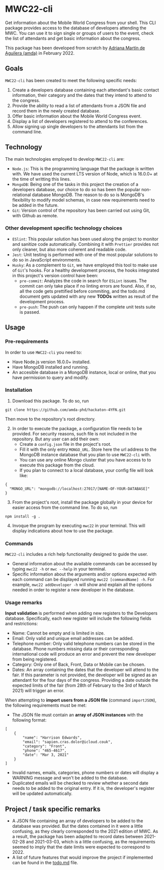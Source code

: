 # MWC22-cli

Get information about the Mobile World Congress from your shell. This CLI package provides access to the database of developers attending the MWC. You can use it to sign single or groups of users to the event, check the list of attendants and get basic information about the congress.

This package has been developed from scratch by [Adriana Martín de Aguilera (amda)](https://github.com/amda-phd/) in February 2022.

## Goals
`MWC22-cli` has been created to meet the following specific needs:
1. Create a developers database containing each attendant's basic contact information, their category and the dates that they intend to attend to the congress.
2. Provide the ability to read a list of attendants from a JSON file and record them in the newly created database.
3. Offer basic information about the Mobile World Congress event.
4. Display a list of developers registered to attend to the conferences.
5. Allow signing up single developers to the attendants list from the command line.

## Technology
The main technologies employed to develop `MWC22-cli` are:
- `Node.js`: This is the programming language that the package is written with. We have used the current LTS version of Node, which is 16.0.0+ at the time of writting this lines.
- `MongoDB`: Being one of the tasks in this project the creation of a developers database, our choice to do so has been the popular non-relational database MongoDB. The reason to do so is MongoDB's flexibility to modify model schemas, in case new requirements need to be added in the future.
- `Git`: Version control of the repository has been carried out using Git, with Github as remote.

### Other development specific technology choices
- `ESlint`: This popular solution has been used along the project to monitor and sanitize code automatically. Combining it with `Prettier` provides not only cleaner, but also more coherent and readable code.
- `Jest`: Unit testing is performed with one of the most popular solutions to do so in JavaScript environments.
- `Husky`: As a complement to `Git`, we have employed this tool to make use of `Git`'s hooks. For a healthy development process, the hooks integrated in this project's version control have been:
  - `pre-commit`: Analyzes the code in search for `ESLint` issues. The commit can only take place if no linting errors are found. Also, if so, all the code gets prettified before commiting, and the todo.md document gets updated with any new **TODOs** written as result of the development process.
  - `pre-push`: The push can only happen if the complete unit tests suite is passed.

## Usage
### Pre-requirements
In order to use `MWC22-cli` you need to:
- Have Node.js version 16.0.0+ installed.
- Have MongoDB installed and running.
- An accesible database in a MongoDB instance, local or online, that you have permission to query and modify.

### Installation
1. Download this package. To do so, run
```
git clone https://github.com/amda-phd/hackaton-4YFN.git
```
Then move to the repository's root directory.

2. In order to execute the package, a configuration file needs to be provided. For security reasons, such file is not included in the repository. But any user can add their own:
    - Create a `config.json` file in the project's root.
    - Fill it with the only entry `MONGO_URL`. Store here the url address to the MongoDB instance database that you plan to use `MWC22-cli` with.
    - You can use any online Mongo cluster that you have access to to execute this package from the cloud.
    - If you plan to connect to a local database, your config file will look like:
  ```
{
    "MONGO_URL": "mongodb://localhost:27017/[NAME-OF-YOUR-DATABASE]"
}
  ```
3. From the project's root, install the package globally in your device for easier access from the command line. To do so, run
```
npm install -g .
```
4. Invoque the program by executing `mwc22` in your terminal. This will display indications about how to use the package.

### Commands
`MWC22-cli` includes a rich help functionality designed to guide the user.
- General information about the available commands can be accessed by typing `mwc22 -h` or `mwc --help` in your terminal.
- Specific information about the arguments and/or options expected with each command can be displayed running `mwc22 [commandName] -h`. For example, `mwc22 addDeveloper -h` will show and explain all the options needed in order to register a new developer in the database.

### Usage remarks
**Input validation** is performed when adding new registers to the Developers database. Specifically, each new register will include the following fields and restrictions:
- Name: Cannot be empty and is limited in size.
- Email: Only valid and unique email addresses can be added.
- Telephone number: Only valid telephone numbers can be stored in the database. Phone numbers missing data or their corresponding international code will produce an error and prevent the new developer from being registered.
- Category: Only one of Back, Front, Data or Mobile can be chosen.
- Dates: An array containing the dates that the developer will attend to the fair. If this parameter is not provided, the developer will be signed as an attendant for the four days of the congress. Providing a date outside the expected limits of the fair (from 28th of February to the 3rd of March 2021) will trigger an error.

When attempting to **import users from a JSON file** (command `importJSON`), the following requirements must be met:
- The JSON file must contain an **array of JSON instances** with the following format:
```
[
	{
		"name": "Harrison Edwards",
		"email": "sapien.cras.dolor@icloud.couk",
		"category": "Front",
		"phone": "465-4617",
		"date": "Mar 3, 2021"
	}
]
```
- Invalid names, emails, categories, phone numbers or dates will display a WARNING message and won't be added to the database.
- Duplicated emails will be checked to review whether a second date needs to be added to the original entry. If it is, the developer's register will be updated automatically.

## Project / task specific remarks
- A JSON file containing an array of developers to be added to the database was provided. But the dates contained in it were a little confusing, as they clearly corresponded to the 2021 edition of MWC. As a result, the package has been adapted to record dates between 2021-02-28 and 2021-03-03, which is a little confusing, as the requirements seemed to imply that the date limits were expected to correspond to 2022.
- A list of future features that would improve the project if implemented can be found in the [todo.md](https://github.com/amda-phd/hackaton-4YFN/todo.md) file.
